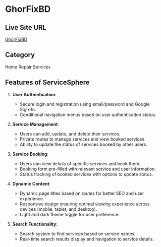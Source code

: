 # GhorFixBD

## Live Site URL
[GhorFixBD](https://ghor-fix-bd.netlify.app/)

## Category
Home Repair Services

## Features of ServiceSphere

1. **User Authentication**:
   - Secure login and registration using email/password and Google Sign-In.
   - Conditional navigation menus based on user authentication status.

2. **Service Management**:
   - Users can add, update, and delete their services.
   - Private routes to manage services and view booked services.
   - Ability to update the status of services booked by other users.

3. **Service Booking**:
   - Users can view details of specific services and book them.
   - Booking form pre-filled with relevant service and user information.
   - Status tracking of booked services with options to update status.

4. **Dynamic Content**:
   - Dynamic page titles based on routes for better SEO and user experience.
   - Responsive design ensuring optimal viewing experience across devices (mobile, tablet, and desktop).
   - Light and dark theme toggle for user preference.

5. **Search Functionality**:
   - Search system to find services based on service names.
   - Real-time search results display and navigation to service details.